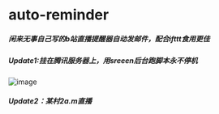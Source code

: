 # auto-reminder
##### 闲来无事自己写的b站直播提醒器自动发邮件，配合ifttt食用更佳
##### Update1:挂在腾讯服务器上，用sreeen后台跑脚本永不停机
![image](http://ww2.sinaimg.cn/large/0060lm7Tly1fl77xtlifbj311c0nutat.jpg)
##### Update2：某村2a.m直播
